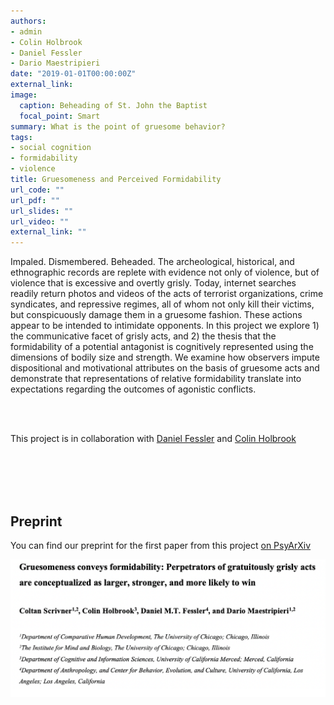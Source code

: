 ```yaml
---
authors:
- admin
- Colin Holbrook
- Daniel Fessler
- Dario Maestripieri
date: "2019-01-01T00:00:00Z"
external_link:
image:
  caption: Beheading of St. John the Baptist
  focal_point: Smart
summary: What is the point of gruesome behavior?
tags:
- social cognition
- formidability
- violence
title: Gruesomeness and Perceived Formidability 
url_code: ""
url_pdf: ""
url_slides: ""
url_video: ""
external_link: ""
---
```


Impaled. Dismembered. Beheaded. The archeological, historical, and ethnographic records are replete with evidence not only of violence, but of violence that is excessive and overtly grisly. Today, internet searches readily return photos and videos of the acts of terrorist organizations, crime syndicates, and repressive regimes, all of whom not only kill their victims, but conspicuously damage them in a gruesome fashion. These actions appear to be intended to intimidate opponents. In this project we explore 1) the communicative facet of grisly acts, and 2) the thesis that the formidability of a potential antagonist is cognitively represented using the dimensions of bodily size and strength. We examine how observers impute dispositional and motivational attributes on the basis of gruesome acts and demonstrate that representations of relative formidability translate into expectations regarding the outcomes of agonistic conflicts.

<br/><br/>

This project is in collaboration with [Daniel Fessler](http://www.danielmtfessler.com) and [Colin Holbrook](http://cholbrook01.bol.ucla.edu)


<br/><br/>
<br/><br/>

## **Preprint**
You can find our preprint for the first paper from this project [on PsyArXiv](https://psyarxiv.com/23bqx/)

[![](preprint.jpg)](https://psyarxiv.com/23bqx/)





